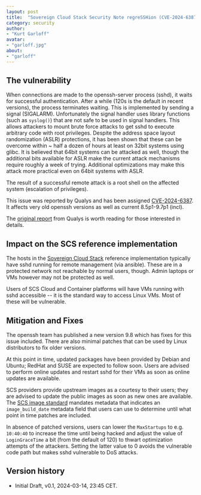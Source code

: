 ```yaml
---
layout: post
title:  "Sovereign Cloud Stack Security Note regreSSHion (CVE-2024-6387)"
category: security
author:
- "Kurt Garloff"
avatar:
- "garloff.jpg"
about:
- "garloff"
---
```


## The vulnerability

When connections are made to the openssh-server process (sshd),
it waits for successful authentication. After a while (120s is
the default in recent versions), the process terminates waiting.
This is implemented by sending a signal (SIGALARM). Unfortunately
the signal handler uses library functions (such as `syslog()`) that
are not safe to be used in signal handlers. This allows attackers
to mount brute force attacks to get sshd to execute arbitrary code
with root privileges.
Despite the address space layout randomization (ASLR) protections,
it has been shown that these can be overcome within ~ half a dozen
of hours at least on 32bit systems using glibc. It is believed that
64bit systems can be attacked as well, though the additional
bits available for ASLR make the current attack mechanisms require
roughly a week of trying. Additional optimizations may make this
attack more practical even on 64bit systems with ASLR. 

The result of a successful remote attack is
a root shell on the affected system (escalation of privileges).

This issue was reported by Qualys and has been assigned
[CVE-2024-6387](https://www.cve.org/CVERecord?id=CVE-2024-6387).
It affects very old openssh versions as well as current
8.5p1-9.7p1 (incl).

The [original report](https://blog.qualys.com/vulnerabilities-threat-research/2024/07/01/regresshion-remote-unauthenticated-code-execution-vulnerability-in-openssh-server)
from Qualys is worth reading for those interested in details.

## Impact on the SCS reference implementation

The hosts in the [Sovereign Cloud Stack](https://scs.community/)
reference implementation typically have sshd running for
remote management (via ansible). These are in a protected
network not reachable by normal users, though.
Admin laptops or VMs however may not be protected as well.

Users of SCS Cloud and Container platforms will have VMs running
with sshd accessible -- it is the standard way to access Linux VMs.
Most of these will be vulnerable.

## Mitigation and Fixes

The openssh team has published a new version 9.8 which has fixes for this
issue included. There are also minimal patches that can be used by Linux
distributors to fix older versions.

At this point in time, updated packages have been provided by Debian and
Ubuntu; RedHat and SUSE are expected to follow soon.
Users are advised to perform online updates and restart sshd for their VMs
as soon as online updates are available.

SCS providers provide upstream images as a courtesy to their users; they
are advised to update the public images as soon as new ones are available.
The [SCS image standard](https://docs.scs.community/standards/scs-0102-v1-image-metadata#image-build-info)
mandates metadata that indicates an `image_build_date` metadata field that
users can use to determine until what point in time patches are included.

In absence of patched versions, users can lower the `MaxStartups` to e.g.
`10:40:40` to increase the time until being hacked and adjust the value
of `LoginGraceTime` a bit (from the default of 120) to thwart optimization
attempts of the attackers. Setting the latter value to 0 avoids the
vulnerable code path but makes sshd vulnerable to DoS attacks.

## Version history

* Initial Draft, v0.1, 2024-03-14, 23:45 CET.
